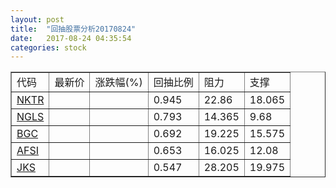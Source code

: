 ```yaml
---
layout: post
title:  "回抽股票分析20170824"
date:   2017-08-24 04:35:54
categories: stock
---
```

<script type="text/javascript">
var stockList = []
stockList.push('gb_nktr');
stockList.push('gb_ngls');
stockList.push('gb_bgc');
stockList.push('gb_afsi');
stockList.push('gb_jks');
</script>
<table border="1">
 <tr>
 <td>代码</td>
 <td>最新价</td>
 <td>涨跌幅(%)</td>
 <td>回抽比例</td>
 <td>阻力</td>
 <td>支撑</td>
</tr>
  <tr id="nktr">
  <td><a href="http://stock.finance.sina.com.cn/usstock/quotes/NKTR.html" target="_blank">NKTR</a></td><td></td><td></td><td>0.945</td><td>22.86</td><td>18.065</td></tr>
  <tr id="ngls">
  <td><a href="http://stock.finance.sina.com.cn/usstock/quotes/NGLS.html" target="_blank">NGLS</a></td><td></td><td></td><td>0.793</td><td>14.365</td><td>9.68</td></tr>
  <tr id="bgc">
  <td><a href="http://stock.finance.sina.com.cn/usstock/quotes/BGC.html" target="_blank">BGC</a></td><td></td><td></td><td>0.692</td><td>19.225</td><td>15.575</td></tr>
  <tr id="afsi">
  <td><a href="http://stock.finance.sina.com.cn/usstock/quotes/AFSI.html" target="_blank">AFSI</a></td><td></td><td></td><td>0.653</td><td>16.025</td><td>12.08</td></tr>
  <tr id="jks">
  <td><a href="http://stock.finance.sina.com.cn/usstock/quotes/JKS.html" target="_blank">JKS</a></td><td></td><td></td><td>0.547</td><td>28.205</td><td>19.975</td></tr>
</table>
